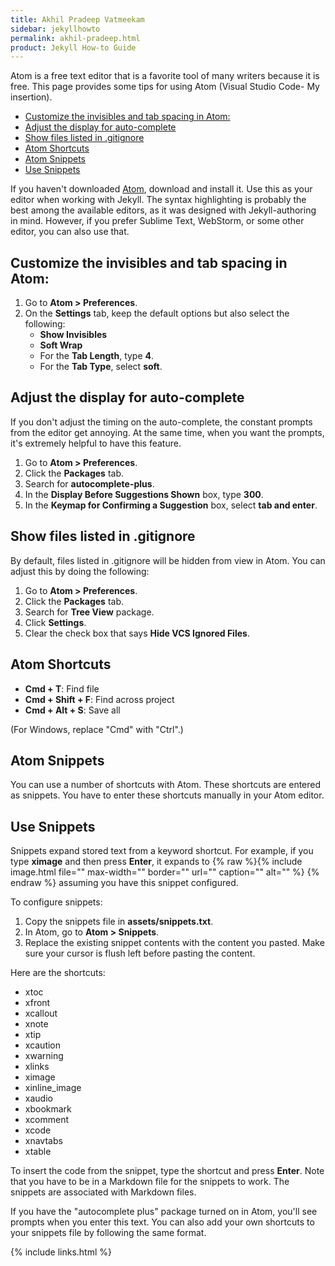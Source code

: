 ```yaml
---
title: Akhil Pradeep Vatmeekam
sidebar: jekyllhowto
permalink: akhil-pradeep.html
product: Jekyll How-to Guide
---
```


Atom is a free text editor that is a favorite tool of many writers because it is free. This page provides some tips for using Atom (Visual Studio Code- My insertion).

* [Customize the invisibles and tab spacing in Atom:](#customize-the-invisibles-and-tab-spacing-in-atom)
* [Adjust the display for auto-complete](#adjust-the-display-for-auto-complete)
* [Show files listed in .gitignore](#show-files-listed-in-gitignore)
* [Atom Shortcuts](#atom-shortcuts)
* [Atom Snippets](#atom-snippets)
* [Use Snippets](#use-snippets)

If you haven't downloaded [Atom](https://atom.io/), download and install it. Use this as your editor when working with Jekyll. The syntax highlighting is probably the best among the available editors, as it was designed with Jekyll-authoring in mind. However, if you prefer Sublime Text, WebStorm, or some other editor, you can also use that.

## Customize the invisibles and tab spacing in Atom:

1. Go to **Atom &gt; Preferences**.
2. On the **Settings** tab, keep the default options but also select the following:
   * **Show Invisibles**
   * **Soft Wrap**
   * For the **Tab Length**, type **4**.
   * For the **Tab Type**, select **soft**.

## Adjust the display for auto-complete

If you don't adjust the timing on the auto-complete, the constant prompts from the editor get annoying. At the same time, when you want the prompts, it's extremely helpful to have this feature.

1. Go to **Atom &gt; Preferences**.
2. Click the **Packages** tab.
3. Search for **autocomplete-plus**.
4. In the **Display Before Suggestions Shown** box, type **300**.
5. In the **Keymap for Confirming a Suggestion** box, select **tab and enter**.

## Show files listed in .gitignore

By default, files listed in .gitignore will be hidden from view in Atom. You can adjust this by doing the following:

1. Go to **Atom &gt; Preferences**.
2. Click the **Packages** tab.
3. Search for **Tree View** package.
4. Click **Settings**.
5. Clear the check box that says **Hide VCS Ignored Files**.

## Atom Shortcuts

* **Cmd + T**: Find file
* **Cmd + Shift + F**: Find across project
* **Cmd + Alt + S**: Save all

(For Windows, replace "Cmd" with "Ctrl".)

## Atom Snippets

You can use a number of shortcuts with Atom. These shortcuts are entered as snippets. You have to enter these shortcuts manually in your Atom editor.

## Use Snippets

Snippets expand stored text from a keyword shortcut. For example, if you type **ximage** and then press **Enter**, it expands to {% raw %}{% include image.html file="" max-width="" border="" url="" caption="" alt="" %} {% endraw %} assuming you have this snippet configured.

To configure snippets:

1. Copy the snippets file in **assets/snippets.txt**.
2. In Atom, go to **Atom &gt; Snippets**.
3. Replace the existing snippet contents with the content you pasted. Make sure your cursor is flush left before pasting the content.

Here are the shortcuts:

* xtoc
* xfront
* xcallout
* xnote
* xtip
* xcaution
* xwarning
* xlinks
* ximage
* xinline\_image
* xaudio
* xbookmark
* xcomment
* xcode
* xnavtabs
* xtable

To insert the code from the snippet, type the shortcut and press **Enter**. Note that you have to be in a Markdown file for the snippets to work. The snippets are associated with Markdown files.

If you have the "autocomplete plus" package turned on in Atom, you'll see prompts when you enter this text. You can also add your own shortcuts to your snippets file by following the same format.

{% include links.html %}